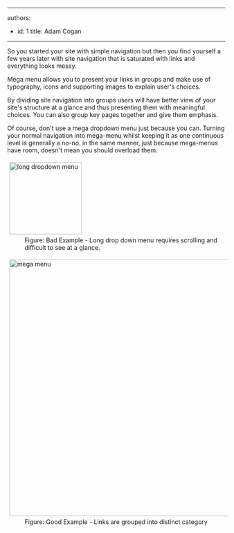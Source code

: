 

---
authors:
  - id: 1
    title: Adam Cogan
---




<span class='intro'> <p>So you started your site with simple navigation but then you find 
yourself a few years later with site navigation that is saturated with 
links and everything looks messy.</p><p>Mega menu allows you to present your links in groups 
and make use of typography, icons and supporting images to explain 
user's choices.</p> </span>

<p>By dividing site navigation into groups users will have better view of your site's structure at a glance and thus presenting them with meaningful choices. You can also group key pages together and give them emphasis.</p><p>Of course, don't use a mega dropdown menu just because you can. Turning your normal navigation into mega-menu whilst keeping it as one continuous level is generally a no-no. in the same manner, just because mega-menus have room, doesn't mean you should overload them.</p><dl class="badImage"><dt> 
      <img alt="long dropdown menu" src="http&#58;//www.ssw.com.au/SSW/Standards/Rules/Images/longmenu.jpg" style="margin&#58;5px;width&#58;167px;" /> 
   </dt><dd>Figure&#58; Bad Example - Long drop down menu requires scrolling and difficult to see at a glance.</dd></dl><dl class="goodImage"><dt> 
      <img alt="mega menu" src="http&#58;//www.ssw.com.au/SSW/Standards/Rules/Images/megamenu.png" style="margin&#58;5px;width&#58;593px;" /> 
   </dt><dd>Figure&#58; Good Example - Links are grouped into distinct category</dd></dl>


